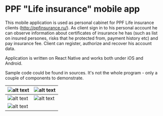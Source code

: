 # PPF "Life insurance" mobile app

This mobile application is used as personal cabinet for PPF Life insurance clients (http://ppfinsurance.ru/). 
As client sign in to his personal account he can observe information about certificates of insurance he has (such as list
on insured persones, risks that he protected from, payment history etc) and pay insurance fee.
Client can register, authorize and recover his account data. 

Application is written on React Native and works both under iOS and Android.

Sample code could be found in sources. It's not the whole program - only a couple of components to demonstrate.

| ![alt text](https://github.com/Gaever/ppfmobile/blob/master/1.%20Startscreen.png) | ![alt text](https://github.com/Gaever/ppfmobile/blob/master/2.%20Contract%20list.png) |
|---|---|
| ![alt text](https://github.com/Gaever/ppfmobile/blob/master/3.%20Contract%20detail.png)|![alt text](https://github.com/Gaever/ppfmobile/blob/master/4.%20Payment.png)|
|![alt text](https://github.com/Gaever/ppfmobile/blob/master/5.%20Payment%20gate.png)| |
